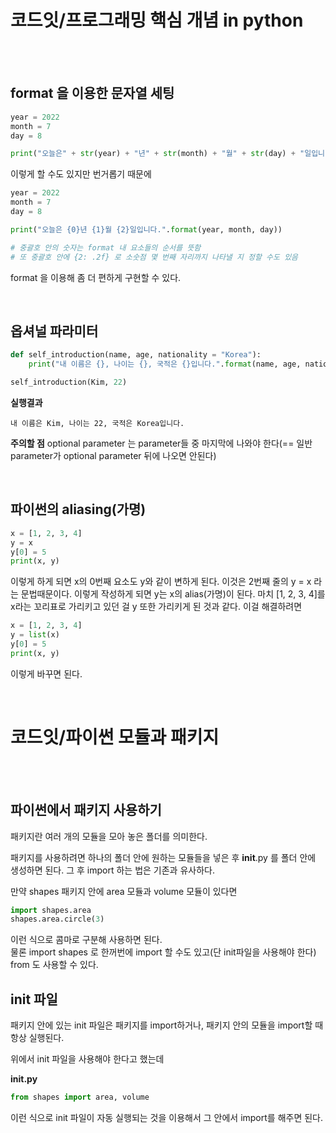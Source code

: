 # 코드잇/프로그래밍 핵심 개념 in python

<br><br>

## format 을 이용한 문자열 세팅

```python
year = 2022
month = 7
day = 8

print("오늘은" + str(year) + "년" + str(month) + "월" + str(day) + "일입니다.")
```

이렇게 할 수도 있지만 번거롭기 때문에

```python
year = 2022
month = 7
day = 8

print("오늘은 {0}년 {1}월 {2}일입니다.".format(year, month, day))

# 중괄호 안의 숫자는 format 내 요소들의 순서를 뜻함
# 또 중괄호 안에 {2: .2f} 로 소숫점 몇 번째 자리까지 나타낼 지 정할 수도 있음
```

format 을 이용해 좀 더 편하게 구현할 수 있다.

<br>

## 옵셔널 파라미터

```python
def self_introduction(name, age, nationality = "Korea"):
    print("내 이름은 {}, 나이는 {}, 국적은 {}입니다.".format(name, age, nationality))

self_introduction(Kim, 22)
```

**실행결과**
```
내 이름은 Kim, 나이는 22, 국적은 Korea입니다.
```

**주의할 점**
optional parameter 는 parameter들 중 마지막에 나와야 한다(== 일반 parameter가 optional parameter 뒤에 나오면 안된다)

<br>

## 파이썬의 aliasing(가명)

```python
x = [1, 2, 3, 4]
y = x
y[0] = 5
print(x, y)
```

이렇게 하게 되면 x의 0번째 요소도 y와 같이 변하게 된다. 이것은 2번째 줄의 y = x 라는 문법때문이다. 이렇게 작성하게 되면 y는 x의 alias(가명)이 된다. 마치 [1, 2, 3, 4]를 x라는 꼬리표로 가리키고 있던 걸 y 또한 가리키게 된 것과 같다. 이걸 해결하려면


```python
x = [1, 2, 3, 4]
y = list(x)
y[0] = 5
print(x, y)
```
이렇게 바꾸면 된다.

<br>

# 코드잇/파이썬 모듈과 패키지

<br><br>

## 파이썬에서 패키지 사용하기

패키지란 여러 개의 모듈을 모아 놓은 폴더를 의미한다.

패키지를 사용하려면 하나의 폴더 안에 원하는 모듈들을 넣은 후 __init__.py 를 폴더 안에 생성하면 된다.
그 후 import 하는 법은 기존과 유사하다.

만약 shapes 패키지 안에 area 모듈과 volume 모듈이 있다면

```python
import shapes.area
shapes.area.circle(3)
```

이런 식으로 콤마로 구분해 사용하면 된다.  
물론 import shapes 로 한꺼번에 import 할 수도 있고(단 init파일을 사용해야 한다) from 도 사용할 수 있다.


## init 파일

패키지 안에 있는 init 파일은 패키지를 import하거나, 패키지 안의 모듈을 import할 때 항상 실행된다.

위에서 init 파일을 사용해야 한다고 했는데

**init.py**
```python
from shapes import area, volume
```
이런 식으로 init 파일이 자동 실행되는 것을 이용해서 그 안에서 import를 해주면 된다.
